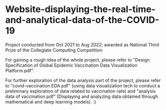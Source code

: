 # Website-displaying-the-real-time-and-analytical-data-of-the-COVID-19
Project conducted from Oct 2021 to Aug 2022; awarded as National Third Prize of the Collegiate Computing Competition

For gaining a rough idea of the whole project, please refer to "Design Specification of Global Epidemic Vaccination Data Visualization Platform.pdf".

For further exploration of the data analysis part of the project, please refer to "covid-vaccination EDA.pdf" (using data visualization tech to conduct a preliminary exploration of data related to vaccination rate) and "analysis data of vaccination.pdf" (Displaying and analyzing data obtained through mathematical and deep learning models). :)
